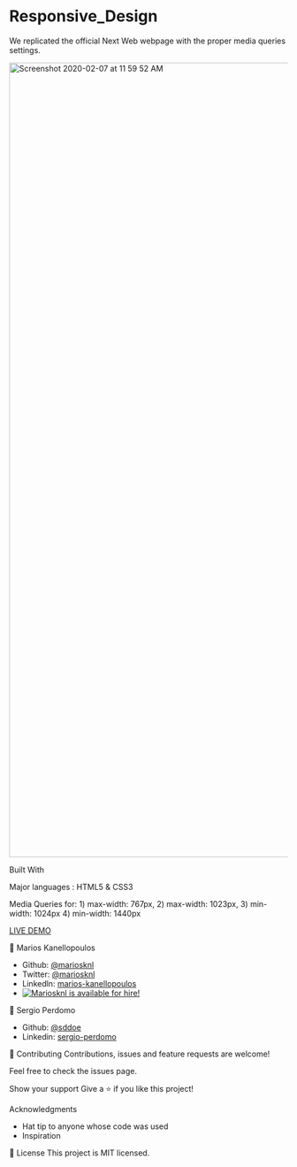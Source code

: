 # Responsive_Design
We replicated the official Next Web webpage with the proper media queries settings.


<img width="1437" alt="Screenshot 2020-02-07 at 11 59 52 AM" src="https://user-images.githubusercontent.com/50610396/74020038-61f17d80-49a1-11ea-8fcb-21bf6992f1ad.png">


Built With

Major languages : HTML5 & CSS3

Media Queries for: 1) max-width: 767px,
                   2) max-width: 1023px,
                   3) min-width: 1024px
                   4) min-width: 1440px

[LIVE DEMO](https://raw.githack.com/mariosknl/Responsive_Design/newpr/index.html)

👤 Marios Kanellopoulos
- Github: [@mariosknl](https://github.com/mariosknl)
- Twitter: [@mariosknl](https://twitter.com/MariosKnl)
- Linkedln: [marios-kanellopoulos](https://www.linkedin.com/in/marios-kanellopoulos-a99332181/)
- [![Mariosknl is available for hire!](http://hireable.me/mariosknl)](http://hireable.me/p/mariosknl)

👤 Sergio Perdomo
- Github: [@sddoe](https://github.com/sddoe)
- Linkedin: [sergio-perdomo](https://www.linkedin.com/in/sergio-david-perdomo-rivera-07b6b7b8/)

🤝 Contributing
Contributions, issues and feature requests are welcome!

Feel free to check the issues page.

Show your support
Give a ⭐️ if you like this project!

Acknowledgments
- Hat tip to anyone whose code was used
- Inspiration

📝 License
This project is MIT licensed.